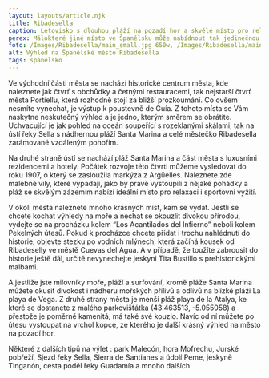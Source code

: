 ```yaml
---
layout: layouts/article.njk
title: Ribadesella
caption: Letovisko s dlouhou pláží na pozadí hor a skvělé místo pro relaxaci.
perex: Málokteré jiné místo ve Španělsku může nabídnout tak jedinečnou scenerii jako městečko Ribadesella nacházející se v Asturii u ústí řeky Sella. Na pozadí se tyčí vrcholky pohoří Picos de Europa, jehož svahy se postupně svažují k řece Selle, která dělí městečko na dvě velmi odlišné části a jejíž ústí je lemováno plážemi s bílým pískem.
foto: /Images/Ribadesella/main_small.jpg 650w, /Images/Ribadesella/main_middle.jpg 950w, /Images/Ribadesella/main_big.jpg 1250w, /Images/Ribadesella/main_large.jpg 2000w, /Images/Ribadesella/main_superlarge.jpg 2500w" src="/Images/Ribadesella/main_middle.jpg
alt: Výhled na Španělské město Ribadesella
tags: spanelsko
---
```


Ve východní části města se nachází historické centrum města, kde naleznete jak čtvrť s obchůdky a četnými restauracemi, tak nejstarší čtvrť města Portiellu, která rozhodně stojí za bližší prozkoumání. Co ovšem nesmíte vynechat, je výstup k poustevně de Guía. Z tohoto místa se Vám naskytne neskutečný výhled a je jedno, kterým směrem se obrátíte. Uchvacující je jak pohled na oceán soupeřící s rozeklanými skálami, tak na ústí řeky Sella s nádhernou pláží Santa Marina a celé městečko Ribadesella zarámované vzdáleným pohořím. 

Na druhé straně ústí se nachází pláž Santa Marina a část města s luxusními rezidencemi a hotely. Počátek rozvoje této čtvrti můžeme vysledovat do roku 1907, o který se zasloužila markýza z Argüelles. Naleznete zde malebné vily, které vypadají, jako by právě vystoupili z nějaké pohádky a pláž se skvělým zázemím nabízí ideální místo pro relaxaci i sportovní vyžití.

V okolí města naleznete mnoho krásných míst, kam se vydat. Jestli se chcete kochat výhledy na moře a nechat se okouzlit divokou přírodou, vydejte se na procházku kolem “Los Acantilados del Infierno” neboli kolem Pekelných útesů. Pokud k procházce chcete přidat i trochu nahlédnutí do historie, objevte stezku po vodních mlýnech, která začíná kousek od Ribadeselly ve městě Cuevas del Agua. A v případě, že toužíte zabrousit do historie ještě dál, určitě nevynechejte jeskyni Tita Bustillo s prehistorickými malbami.

A jestliže jste milovníky moře, pláží a surfování, kromě pláže Santa Marina můžete okusit divokost i nádheru mořských přílivů a odlivů na blízké pláži La playa de Vega. Z druhé strany města je menší pláž playa de la Atalya, ke které se dostanete z malého parkovišťátka (43.463513, -5.055058) a přestože je poměrně kamenitá, má také své kouzlo. Navíc od ní můžete po útesu vystoupat na vrchol kopce, ze kterého je další krásný výhled na město na pozadí hor.

Některé z dalších tipů na výlet : park Malecón, hora Mofrechu, Jurské pobřeží, Sjezd řeky Sella, Sierra de Santianes a údolí Peme, jeskyně Tinganón, cesta podél řeky Guadamía a mnoho dalších.
